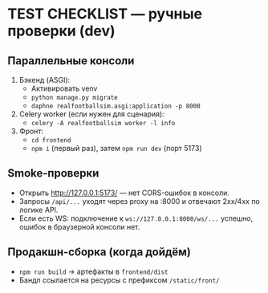 # TEST CHECKLIST — ручные проверки (dev)

## Параллельные консоли
1) Бэкенд (ASGI):
   - Активировать venv
   - `python manage.py migrate`
   - `daphne realfootballsim.asgi:application -p 8000`
2) Celery worker (если нужен для сценария):
   - `celery -A realfootballsim worker -l info`
3) Фронт:
   - `cd frontend`
   - `npm i` (первый раз), затем `npm run dev` (порт 5173)

## Smoke-проверки
- Открыть http://127.0.0.1:5173/ — нет CORS-ошибок в консоли.
- Запросы `/api/...` уходят через proxy на :8000 и отвечают 2xx/4xx по логике API.
- Если есть WS: подключение к `ws://127.0.0.1:8000/ws/...` успешно, ошибок в браузерной консоли нет.

## Продакшн-сборка (когда дойдём)
- `npm run build` → артефакты в `frontend/dist`
- Бандл ссылается на ресурсы с префиксом `/static/front/`
